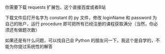 你需要下载 requests 扩展包，这个直接百度或者B站

下载文件后打开名字为 constant 的 py 文件，修改 loginName 和 password 为自己的账户，运行 procedure 即可把所有已经注册的课程获取满分（当然，你必须还有做题次数）


如果还是有什么问题，可以找自己会 Python 的朋友问一下，我这个是自学的，不能为你提过系统性的解答
